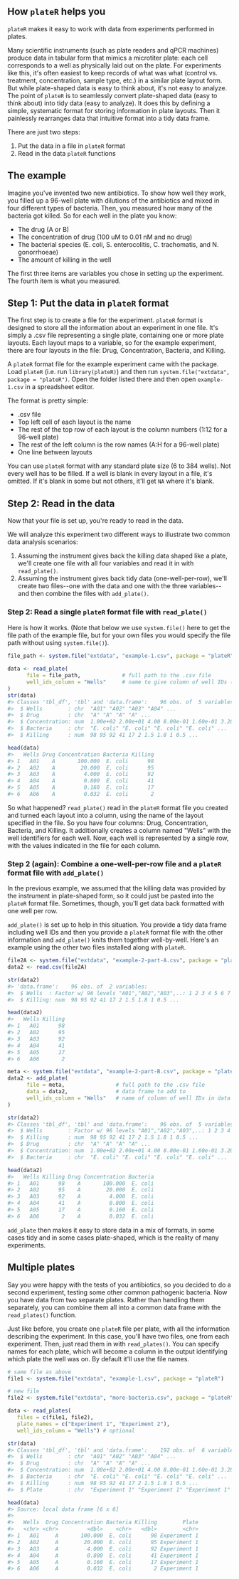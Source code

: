 How `plateR` helps you
----------------------

`plateR` makes it easy to work with data from experiments performed in plates.

Many scientific instruments (such as plate readers and qPCR machines) produce data in tabular form that mimics a microtiter plate: each cell corresponds to a well as physically laid out on the plate. For experiments like this, it's often easiest to keep records of what was what (control vs. treatment, concentration, sample type, etc.) in a similar plate layout form. But while plate-shaped data is easy to think about, it's not easy to analyze. The point of `plateR` is to seamlessly convert plate-shaped data (easy to think about) into tidy data (easy to analyze). It does this by defining a simple, systematic format for storing information in plate layouts. Then it painlessly rearranges data that intuitive format into a tidy data frame.

There are just two steps:

1.  Put the data in a file in `plateR` format
2.  Read in the data `plateR` functions

The example
-----------

Imagine you've invented two new antibiotics. To show how well they work, you filled up a 96-well plate with dilutions of the antibiotics and mixed in four different types of bacteria. Then, you measured how many of the bacteria got killed. So for each well in the plate you know:

-   The drug (A or B)
-   The concentration of drug (100 uM to 0.01 nM and no drug)
-   The bacterial species (E. coli, S. enterocolitis, C. trachomatis, and N. gonorrhoeae)
-   The amount of killing in the well

The first three items are variables you chose in setting up the experiment. The fourth item is what you measured.

Step 1: Put the data in `plateR` format
---------------------------------------

The first step is to create a file for the experiment. `plateR` format is designed to store all the information about an experiment in one file. It's simply a .csv file representing a single plate, containing one or more plate layouts. Each layout maps to a variable, so for the example experiment, there are four layouts in the file: Drug, Concentration, Bacteria, and Killing.

A `plateR` format file for the example experiment came with the package. Load `plateR` (i.e. run `library(plateR)`) and then run `system.file("extdata", package = "plateR")`. Open the folder listed there and then open `example-1.csv` in a spreadsheet editor.

The format is pretty simple:

-   .csv file
-   Top left cell of each layout is the name
-   The rest of the top row of each layout is the column numbers (1:12 for a 96-well plate)
-   The rest of the left column is the row names (A:H for a 96-well plate)
-   One line between layouts

You can use `plateR` format with any standard plate size (6 to 384 wells). Not every well has to be filled. If a well is blank in every layout in a file, it's omitted. If it's blank in some but not others, it'll get `NA` where it's blank.

Step 2: Read in the data
------------------------

Now that your file is set up, you're ready to read in the data.

We will analyze this experiment two different ways to illustrate two common data analysis scenarios:

1.  Assuming the instrument gives back the killing data shaped like a plate, we'll create one file with all four variables and read it in with `read_plate()`.
2.  Assuming the instrument gives back tidy data (one-well-per-row), we'll create two files--one with the data and one with the three variables--and then combine the files with `add_plate()`.

### Step 2: Read a single `plateR` format file with `read_plate()`

Here is how it works. (Note that below we use `system.file()` here to get the file path of the example file, but for your own files you would specify the file path without using `system.file()`).

``` r
file_path <- system.file("extdata", "example-1.csv", package = "plateR")
   
data <- read_plate(
      file = file_path,             # full path to the .csv file
      well_ids_column = "Wells"     # name to give column of well IDs (optional)
)
str(data)
#> Classes 'tbl_df', 'tbl' and 'data.frame':    96 obs. of  5 variables:
#>  $ Wells        : chr  "A01" "A02" "A03" "A04" ...
#>  $ Drug         : chr  "A" "A" "A" "A" ...
#>  $ Concentration: num  1.00e+02 2.00e+01 4.00 8.00e-01 1.60e-01 3.20e-02 6.40e-03 1.28e-03 2.56e-04 5.12e-05 ...
#>  $ Bacteria     : chr  "E. coli" "E. coli" "E. coli" "E. coli" ...
#>  $ Killing      : num  98 95 92 41 17 2 1.5 1.8 1 0.5 ...

head(data)
#>   Wells Drug Concentration Bacteria Killing
#> 1   A01    A       100.000  E. coli      98
#> 2   A02    A        20.000  E. coli      95
#> 3   A03    A         4.000  E. coli      92
#> 4   A04    A         0.800  E. coli      41
#> 5   A05    A         0.160  E. coli      17
#> 6   A06    A         0.032  E. coli       2
```

So what happened? `read_plate()` read in the `plateR` format file you created and turned each layout into a column, using the name of the layout specified in the file. So you have four columns: Drug, Concentration, Bacteria, and Killing. It additionally creates a column named "Wells" with the well identifiers for each well. Now, each well is represented by a single row, with the values indicated in the file for each column.

### Step 2 (again): Combine a one-well-per-row file and a `plateR` format file with `add_plate()`

In the previous example, we assumed that the killing data was provided by the instrument in plate-shaped form, so it could just be pasted into the `plateR` format file. Sometimes, though, you'll get data back formatted with one well per row.

`add_plate()` is set up to help in this situation. You provide a tidy data frame including well IDs and then you provide a `plateR` format file with the other information and `add_plate()` knits them together well-by-well. Here's an example using the other two files installed along with `plateR`.

``` r
file2A <- system.file("extdata", "example-2-part-A.csv", package = "plateR")
data2 <- read.csv(file2A)

str(data2)
#> 'data.frame':    96 obs. of  2 variables:
#>  $ Wells  : Factor w/ 96 levels "A01","A02","A03",..: 1 2 3 4 5 6 7 8 9 10 ...
#>  $ Killing: num  98 95 92 41 17 2 1.5 1.8 1 0.5 ...

head(data2)
#>   Wells Killing
#> 1   A01      98
#> 2   A02      95
#> 3   A03      92
#> 4   A04      41
#> 5   A05      17
#> 6   A06       2

meta <- system.file("extdata", "example-2-part-B.csv", package = "plateR")
data2 <- add_plate(
      file = meta,                # full path to the .csv file
      data = data2,               # data frame to add to    
      well_ids_column = "Wells"   # name of column of well IDs in data frame
)

str(data2)
#> Classes 'tbl_df', 'tbl' and 'data.frame':    96 obs. of  5 variables:
#>  $ Wells        : Factor w/ 96 levels "A01","A02","A03",..: 1 2 3 4 5 6 7 8 9 10 ...
#>  $ Killing      : num  98 95 92 41 17 2 1.5 1.8 1 0.5 ...
#>  $ Drug         : chr  "A" "A" "A" "A" ...
#>  $ Concentration: num  1.00e+02 2.00e+01 4.00 8.00e-01 1.60e-01 3.20e-02 6.40e-03 1.28e-03 2.56e-04 5.12e-05 ...
#>  $ Bacteria     : chr  "E. coli" "E. coli" "E. coli" "E. coli" ...

head(data2)
#>   Wells Killing Drug Concentration Bacteria
#> 1   A01      98    A       100.000  E. coli
#> 2   A02      95    A        20.000  E. coli
#> 3   A03      92    A         4.000  E. coli
#> 4   A04      41    A         0.800  E. coli
#> 5   A05      17    A         0.160  E. coli
#> 6   A06       2    A         0.032  E. coli
```

`add_plate` then makes it easy to store data in a mix of formats, in some cases tidy and in some cases plate-shaped, which is the reality of many experiments.

Multiple plates
---------------

Say you were happy with the tests of you antibiotics, so you decided to do a second experiment, testing some other common pathogenic bacteria. Now you have data from two separate plates. Rather than handling them separately, you can combine them all into a common data frame with the `read_plates()` function.

Just like before, you create one `plateR` file per plate, with all the information describing the experiment. In this case, you'll have two files, one from each experiment. Then, just read them in with `read_plates()`. You can specify names for each plate, which will become a column in the output identifying which plate the well was on. By default it'll use the file names.

``` r
# same file as above
file1 <- system.file("extdata", "example-1.csv", package = "plateR")

# new file
file2 <- system.file("extdata", "more-bacteria.csv", package = "plateR")

data <- read_plates(
   files = c(file1, file2),
   plate_names = c("Experiment 1", "Experiment 2"),
   well_ids_column = "Wells") # optional

str(data)
#> Classes 'tbl_df', 'tbl' and 'data.frame':    192 obs. of  6 variables:
#>  $ Wells        : chr  "A01" "A02" "A03" "A04" ...
#>  $ Drug         : chr  "A" "A" "A" "A" ...
#>  $ Concentration: num  1.00e+02 2.00e+01 4.00 8.00e-01 1.60e-01 3.20e-02 6.40e-03 1.28e-03 2.56e-04 5.12e-05 ...
#>  $ Bacteria     : chr  "E. coli" "E. coli" "E. coli" "E. coli" ...
#>  $ Killing      : num  98 95 92 41 17 2 1.5 1.8 1 0.5 ...
#>  $ Plate        : chr  "Experiment 1" "Experiment 1" "Experiment 1" "Experiment 1" ...

head(data)
#> Source: local data frame [6 x 6]
#> 
#>   Wells  Drug Concentration Bacteria Killing        Plate
#>   <chr> <chr>         <dbl>    <chr>   <dbl>        <chr>
#> 1   A01     A       100.000  E. coli      98 Experiment 1
#> 2   A02     A        20.000  E. coli      95 Experiment 1
#> 3   A03     A         4.000  E. coli      92 Experiment 1
#> 4   A04     A         0.800  E. coli      41 Experiment 1
#> 5   A05     A         0.160  E. coli      17 Experiment 1
#> 6   A06     A         0.032  E. coli       2 Experiment 1
```
